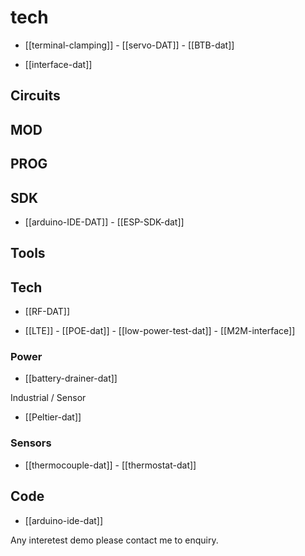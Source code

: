 
# tech 

- [[terminal-clamping]] - [[servo-DAT]] - [[BTB-dat]]

- [[interface-dat]]


## Circuits 

## MOD

## PROG

## SDK
- [[arduino-IDE-DAT]] - [[ESP-SDK-dat]]


## Tools


## Tech

- [[RF-DAT]]

- [[LTE]] - [[POE-dat]] - [[low-power-test-dat]] - [[M2M-interface]]

### Power 

- [[battery-drainer-dat]]

Industrial / Sensor 
- [[Peltier-dat]]

### Sensors 

- [[thermocouple-dat]] - [[thermostat-dat]]

## Code 
- [[arduino-ide-dat]]



Any interetest demo please contact me to enquiry.
